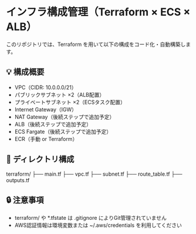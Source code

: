 # インフラ構成管理（Terraform × ECS × ALB）

このリポジトリでは、Terraform を用いて以下の構成をコード化・自動構築します。

## 💡 構成概要

- VPC（CIDR: 10.0.0.0/21）
- パブリックサブネット ×2（ALB配置）
- プライベートサブネット ×2（ECSタスク配置）
- Internet Gateway（IGW）
- NAT Gateway（後続ステップで追加予定）
- ALB（後続ステップで追加予定）
- ECS Fargate（後続ステップで追加予定）
- ECR（手動 or Terraform）

## 📁 ディレクトリ構成
terraform/
├── main.tf
├── vpc.tf
├── subnet.tf
├── route_table.tf
├── outputs.tf

## 🔒 注意事項
- terraform/ や *.tfstate は .gitignore によりGit管理されていません
- AWS認証情報は環境変数または ~/.aws/credentials を利用してください
